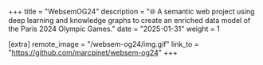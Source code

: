 +++
title = "WebsemOG24"
description = "🌐 A semantic web project using deep learning and knowledge graphs to create an enriched data model of the Paris 2024 Olympic Games."
date = "2025-01-31"
weight = 1

[extra]
remote_image = "/websem-og24/img.gif"
link_to = "https://github.com/marcpinet/websem-og24"
+++